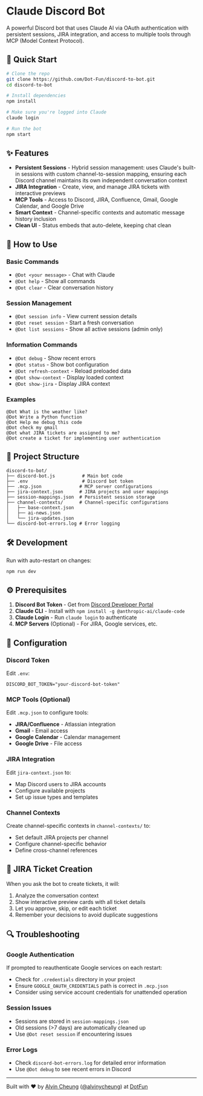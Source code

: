 # Claude Discord Bot

A powerful Discord bot that uses Claude AI via OAuth authentication with persistent sessions, JIRA integration, and access to multiple tools through MCP (Model Context Protocol).

## 🚀 Quick Start

```bash
# Clone the repo
git clone https://github.com/Dot-Fun/discord-to-bot.git
cd discord-to-bot

# Install dependencies
npm install

# Make sure you're logged into Claude
claude login

# Run the bot
npm start
```

## ✨ Features

- **Persistent Sessions** - Hybrid session management: uses Claude's built-in sessions with custom channel-to-session mapping, ensuring each Discord channel maintains its own independent conversation context
- **JIRA Integration** - Create, view, and manage JIRA tickets with interactive previews
- **MCP Tools** - Access to Discord, JIRA, Confluence, Gmail, Google Calendar, and Google Drive
- **Smart Context** - Channel-specific contexts and automatic message history inclusion
- **Clean UI** - Status embeds that auto-delete, keeping chat clean

## 🤖 How to Use

### Basic Commands
- `@Dot <your message>` - Chat with Claude
- `@Dot help` - Show all commands
- `@Dot clear` - Clear conversation history

### Session Management
- `@Dot session info` - View current session details
- `@Dot reset session` - Start a fresh conversation
- `@Dot list sessions` - Show all active sessions (admin only)

### Information Commands
- `@Dot debug` - Show recent errors
- `@Dot status` - Show bot configuration
- `@Dot refresh-context` - Reload preloaded data
- `@Dot show-context` - Display loaded context
- `@Dot show-jira` - Display JIRA context

### Examples
```
@Dot What is the weather like?
@Dot Write a Python function
@Dot Help me debug this code
@Dot check my gmail
@Dot what JIRA tickets are assigned to me?
@Dot create a ticket for implementing user authentication
```

## 📁 Project Structure

```
discord-to-bot/
├── discord-bot.js          # Main bot code
├── .env                    # Discord bot token
├── .mcp.json              # MCP server configurations
├── jira-context.json      # JIRA projects and user mappings
├── session-mappings.json  # Persistent session storage
├── channel-contexts/      # Channel-specific configurations
│   ├── base-context.json
│   ├── ai-news.json
│   └── jira-updates.json
└── discord-bot-errors.log # Error logging
```

## 🛠️ Development

Run with auto-restart on changes:
```bash
npm run dev
```

## ⚙️ Prerequisites

1. **Discord Bot Token** - Get from [Discord Developer Portal](https://discord.com/developers/applications)
2. **Claude CLI** - Install with `npm install -g @anthropic-ai/claude-code`
3. **Claude Login** - Run `claude login` to authenticate
4. **MCP Servers** (Optional) - For JIRA, Google services, etc.

## 🔧 Configuration

### Discord Token
Edit `.env`:
```env
DISCORD_BOT_TOKEN="your-discord-bot-token"
```

### MCP Tools (Optional)
Edit `.mcp.json` to configure tools:
- **JIRA/Confluence** - Atlassian integration
- **Gmail** - Email access
- **Google Calendar** - Calendar management
- **Google Drive** - File access

### JIRA Integration
Edit `jira-context.json` to:
- Map Discord users to JIRA accounts
- Configure available projects
- Set up issue types and templates

### Channel Contexts
Create channel-specific contexts in `channel-contexts/` to:
- Set default JIRA projects per channel
- Configure channel-specific behavior
- Define cross-channel references

## 🎯 JIRA Ticket Creation

When you ask the bot to create tickets, it will:
1. Analyze the conversation context
2. Show interactive preview cards with all ticket details
3. Let you approve, skip, or edit each ticket
4. Remember your decisions to avoid duplicate suggestions

## 🔍 Troubleshooting

### Google Authentication
If prompted to reauthenticate Google services on each restart:
- Check for `.credentials` directory in your project
- Ensure `GOOGLE_OAUTH_CREDENTIALS` path is correct in `.mcp.json`
- Consider using service account credentials for unattended operation

### Session Issues
- Sessions are stored in `session-mappings.json`
- Old sessions (>7 days) are automatically cleaned up
- Use `@Dot reset session` if encountering issues

### Error Logs
- Check `discord-bot-errors.log` for detailed error information
- Use `@Dot debug` to see recent errors in Discord

---

Built with ❤️ by [Alvin Cheung](mailto:alvinycheung@gmail.com) ([@alvinycheung](https://github.com/alvinycheung)) at [DotFun](https://dotfun.co)